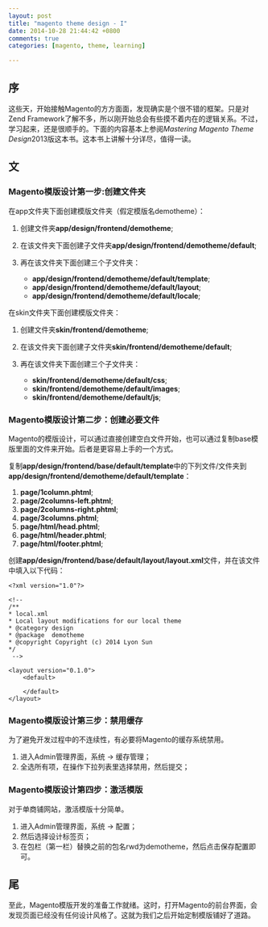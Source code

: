 ```yaml
---
layout: post
title: "magento theme design - I"
date: 2014-10-28 21:44:42 +0800
comments: true
categories: [magento, theme, learning]

---
```


## 序

这些天，开始接触Magento的方方面面，发现确实是个很不错的框架。只是对Zend Framework了解不多，所以刚开始总会有些摸不着内在的逻辑关系。不过，学习起来，还是很顺手的。下面的内容基本上参阅*Mastering Magento Theme Design*2013版这本书。这本书上讲解十分详尽，值得一读。

## 文

### Magento模版设计第一步:创建文件夹

在app文件夹下面创建模版文件夹（假定模版名demotheme）：

1. 创建文件夹**app/design/frontend/demotheme**;
2. 在该文件夹下面创建子文件夹**app/design/frontend/demotheme/default**;
3. 再在该文件夹下面创建三个子文件夹：

	- **app/design/frontend/demotheme/default/template**;
	- **app/design/frontend/demotheme/default/layout**;
	- **app/design/frontend/demotheme/default/locale**;
	
在skin文件夹下面创建模版文件夹：

1. 创建文件夹**skin/frontend/demotheme**;
2. 在该文件夹下面创建子文件夹**skin/frontend/demotheme/default**;
3. 再在该文件夹下面创建三个子文件夹：

	- **skin/frontend/demotheme/default/css**;
	- **skin/frontend/demotheme/default/images**;
	- **skin/frontend/demotheme/default/js**;
	
### Magento模版设计第二步：创建必要文件

Magento的模版设计，可以通过直接创建空白文件开始，也可以通过复制base模版里面的文件来开始。后者是更容易上手的一个方式。

复制**app/design/frontend/base/default/template**中的下列文件/文件夹到**app/design/frontend/demotheme/default/template**：

1. **page/1column.phtml**;
2. **page/2columns-left.phtml**;
3. **page/2columns-right.phtml**;
4. **page/3columns.phtml**;
5. **page/html/head.phtml**;
6. **page/html/header.phtml**;
7. **page/html/footer.phtml**;

创建**app/design/frontend/base/default/layout/layout.xml**文件，并在该文件中填入以下代码：

	<?xml version="1.0"?>

	<!-- 
	/**
 	* local.xml
 	* Local layout modifications for our local theme
 	* @category design
 	* @package  demotheme
 	* @copyright Copyright (c) 2014 Lyon Sun
 	*/
	 -->

	<layout version="0.1.0">
    	<default>
        
	    </default>
	</layout>
	
	
### Magento模版设计第三步：禁用缓存

为了避免开发过程中的不连续性，有必要将Magento的缓存系统禁用。

1. 进入Admin管理界面，系统 -> 缓存管理；
2. 全选所有项，在操作下拉列表里选择禁用，然后提交；


### Magento模版设计第四步：激活模版

对于单商铺网站，激活模版十分简单。

1. 进入Admin管理界面，系统 -> 配置；
2. 然后选择设计标签页；
3. 在包栏（第一栏）替换之前的包名rwd为demotheme，然后点击保存配置即可。

## 尾

至此，Magento模版开发的准备工作就绪。这时，打开Magento的前台界面，会发现页面已经没有任何设计风格了。这就为我们之后开始定制模版铺好了道路。

	






	
